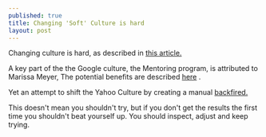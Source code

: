 ```yaml
---
published: true
title: Changing 'Soft' Culture is hard
layout: post
---
```

Changing culture is hard, as described in [this article.](https://www.linkedin.com/pulse/ever-any-hope-yahoo-john-c-abell)

A key part of the the Google culture, the Mentoring program, is attributed to Marissa Meyer, 
The potential benefits are described [here](http://www.wired.com/2012/07/marissas-secret-weapon-for-recruiting-new-yahoo-talent/) .

Yet an attempt to shift the Yahoo Culture by creating a manual [backfired.](http://recode.net/2016/02/02/marissa-mayers-big-red-book-a-guide-to-what-the-yahoo-ceo-will-do-next/)

This doesn't mean you shouldn't try, but if you don't get the results the first time you shouldn't beat yourself up. You should inspect, adjust and keep trying.

